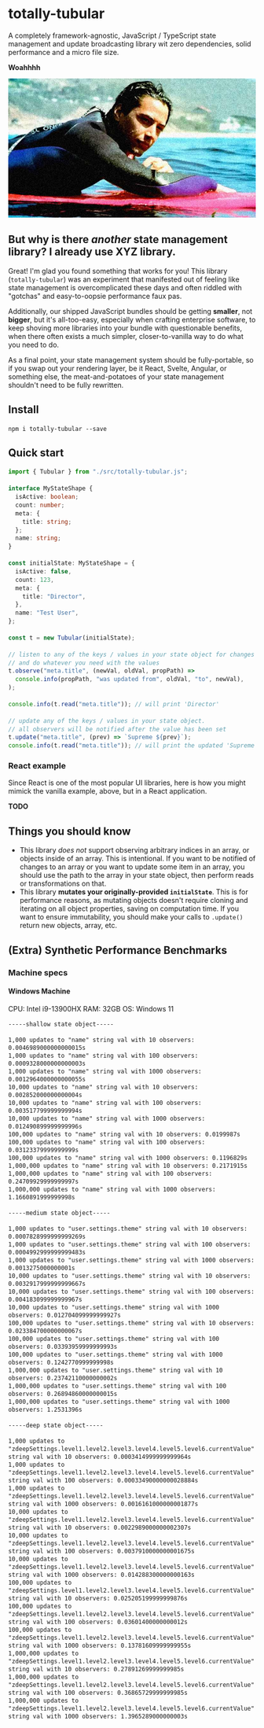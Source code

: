 # totally-tubular

A completely framework-agnostic, JavaScript / TypeScript state management and update broadcasting library wit zero dependencies, solid performance and a micro file size.

**Woahhhh**

![Keanu in Point Break, bruh](./totally-tubular.jpg)

## But why is there _another_ state management library? I already use XYZ library.

Great! I'm glad you found something that works for you!
This library (`totally-tubular`) was an experiment that manifested out of feeling
like state management is overcomplicated these days and often riddled with "gotchas"
and easy-to-oopsie performance faux pas.

Additionally, our shipped JavaScript bundles should be getting **smaller**, not **bigger**,
but it's all-too-easy, especially when crafting enterprise software, to keep shoving more libraries
into your bundle with questionable benefits, when there often exists a much simpler, closer-to-vanilla
way to do what you need to do.

As a final point, your state management system should be fully-portable, so if you swap out
your rendering layer, be it React, Svelte, Angular, or something else, the meat-and-potatoes of
your state management shouldn't need to be fully rewritten.

## Install

```
npm i totally-tubular --save
```

## Quick start

```typescript
import { Tubular } from "./src/totally-tubular.js";

interface MyStateShape {
  isActive: boolean;
  count: number;
  meta: {
    title: string;
  };
  name: string;
}

const initialState: MyStateShape = {
  isActive: false,
  count: 123,
  meta: {
    title: "Director",
  },
  name: "Test User",
};

const t = new Tubular(initialState);

// listen to any of the keys / values in your state object for changes
// and do whatever you need with the values
t.observe("meta.title", (newVal, oldVal, propPath) =>
  console.info(propPath, "was updated from", oldVal, "to", newVal),
);

console.info(t.read("meta.title")); // will print 'Director'

// update any of the keys / values in your state object.
// all observers will be notified after the value has been set
t.update("meta.title", (prev) => `Supreme ${prev}`);
console.info(t.read("meta.title")); // will print the updated 'Supreme Director' value
```

### React example

Since React is one of the most popular UI libraries, here is how you might mimick the vanilla example, above, but in a React application.

**TODO**

## Things you should know

- This library _does not_ support observing arbitrary indices in an array, or objects inside of an array.
  This is intentional.
  If you want to be notified of changes to an array or you want to update some item in an array, you should use the path to the array in your state object, then perform reads or transformations on that.
- This library **mutates your originally-provided `initialState`**.
  This is for performance reasons, as mutating objects doesn't require cloning and iterating on all object properties, saving on computation time.
  If you want to ensure immutability, you should make your calls to `.update()` return new objects, array, etc.

## (Extra) Synthetic Performance Benchmarks

### Machine specs

#### Windows Machine

CPU: Intel i9-13900HX
RAM: 32GB
OS: Windows 11

```
-----shallow state object-----

1,000 updates to "name" string val with 10 observers: 0.0046989000000000015s
1,000 updates to "name" string val with 100 observers: 0.0009328000000000003s
1,000 updates to "name" string val with 1000 observers: 0.0012964000000000055s
10,000 updates to "name" string val with 10 observers: 0.002852000000000004s
10,000 updates to "name" string val with 100 observers: 0.003517799999999994s
10,000 updates to "name" string val with 1000 observers: 0.012490899999999996s
100,000 updates to "name" string val with 10 observers: 0.0199987s
100,000 updates to "name" string val with 100 observers: 0.03123379999999999s
100,000 updates to "name" string val with 1000 observers: 0.1196829s
1,000,000 updates to "name" string val with 10 observers: 0.2171915s
1,000,000 updates to "name" string val with 100 observers: 0.24709929999999997s
1,000,000 updates to "name" string val with 1000 observers: 1.1660891999999998s

-----medium state object-----

1,000 updates to "user.settings.theme" string val with 10 observers: 0.0007828999999999269s
1,000 updates to "user.settings.theme" string val with 100 observers: 0.0004992999999999483s
1,000 updates to "user.settings.theme" string val with 1000 observers: 0.0013275000000001s
10,000 updates to "user.settings.theme" string val with 10 observers: 0.0032917999999999667s
10,000 updates to "user.settings.theme" string val with 100 observers: 0.004183099999999967s
10,000 updates to "user.settings.theme" string val with 1000 observers: 0.012704099999999927s
100,000 updates to "user.settings.theme" string val with 10 observers: 0.023384700000000067s
100,000 updates to "user.settings.theme" string val with 100 observers: 0.03393959999999993s
100,000 updates to "user.settings.theme" string val with 1000 observers: 0.1242770999999998s
1,000,000 updates to "user.settings.theme" string val with 10 observers: 0.23742110000000002s
1,000,000 updates to "user.settings.theme" string val with 100 observers: 0.26894860000000015s
1,000,000 updates to "user.settings.theme" string val with 1000 observers: 1.2531396s

-----deep state object-----

1,000 updates to "zdeepSettings.level1.level2.level3.level4.level5.level6.currentValue" string val with 10 observers: 0.0003414999999999964s
1,000 updates to "zdeepSettings.level1.level2.level3.level4.level5.level6.currentValue" string val with 100 observers: 0.00033490000000028884s
1,000 updates to "zdeepSettings.level1.level2.level3.level4.level5.level6.currentValue" string val with 1000 observers: 0.0016161000000001877s
10,000 updates to "zdeepSettings.level1.level2.level3.level4.level5.level6.currentValue" string val with 10 observers: 0.0022989000000002307s
10,000 updates to "zdeepSettings.level1.level2.level3.level4.level5.level6.currentValue" string val with 100 observers: 0.0037910000000001675s
10,000 updates to "zdeepSettings.level1.level2.level3.level4.level5.level6.currentValue" string val with 1000 observers: 0.014288300000000163s
100,000 updates to "zdeepSettings.level1.level2.level3.level4.level5.level6.currentValue" string val with 10 observers: 0.025205199999999876s
100,000 updates to "zdeepSettings.level1.level2.level3.level4.level5.level6.currentValue" string val with 100 observers: 0.03601400000000012s
100,000 updates to "zdeepSettings.level1.level2.level3.level4.level5.level6.currentValue" string val with 1000 observers: 0.13781609999999955s
1,000,000 updates to "zdeepSettings.level1.level2.level3.level4.level5.level6.currentValue" string val with 10 observers: 0.27891269999999985s
1,000,000 updates to "zdeepSettings.level1.level2.level3.level4.level5.level6.currentValue" string val with 100 observers: 0.36865729999999985s
1,000,000 updates to "zdeepSettings.level1.level2.level3.level4.level5.level6.currentValue" string val with 1000 observers: 1.3965289000000003s
```

